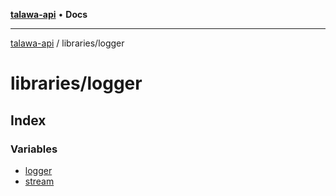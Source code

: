 [**talawa-api**](../../README.md) • **Docs**

***

[talawa-api](../../modules.md) / libraries/logger

# libraries/logger

## Index

### Variables

- [logger](variables/logger.md)
- [stream](variables/stream.md)
